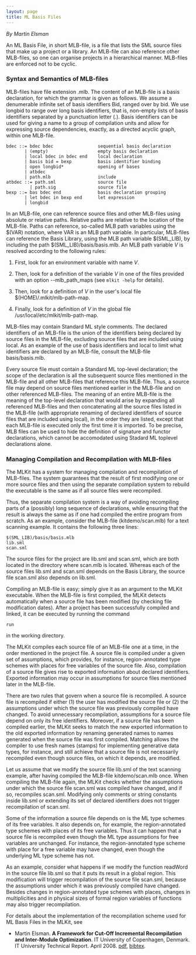 ```yaml
---
layout: page
title: ML Basis Files
---
```

_By Martin Elsman_

An ML Basis File, in short MLB-file, is a file that lists the SML
source files that make up a project or a library. An MLB-file can also
reference other MLB-files, so one can organise projects in a
hierarchical manner. MLB-files are enforced not to be cyclic.

### Syntax and Semantics of MLB-files

MLB-files have file extension .mlb. The content of an MLB-file is a
basis declaration, for which the grammar is given as follows. We
assume a denumerable infinite set of basis identifiers Bid, ranged
over by bid. We use longbid to range over long basis identifiers, that
is, non-empty lists of basis identifiers separated by a punctuation
letter (.). Basis identifiers can be used for giving a name to a group
of compilation units and allow for expressing source dependencies,
exactly, as a directed acyclic graph, within one MLB-file.

    bdec ::= bdec bdec                 sequential basis declaration
           | (empty)                   empty basis declaration
           | local bdec in bdec end    local declaration
           | basis bid = bexp          basis identifier binding
           | open longbid*             opening of bases
           | atbdec
           | path.mlb                  include
    atbdec ::= path.sml                source file
             | path.sig                source file
    bexp ::= bas bdec end              basis declaration grouping
           | let bdec in bexp end      let expression
           | longbid

In an MLB-file, one can reference source files and other MLB-files
using absolute or relative paths. Relative paths are relative to the
location of the MLB-file. Paths can reference, so-called MLB path
variables using the $(VAR) notation, where VAR is an MLB path
variable. In particular, MLB-files can reference the Basis Library,
using the MLB path variable $(SML_LIB), by including the path
$(SML_LIB)/basis/basis.mlb. An MLB path variable _V_ is resolved
according to the following rules:

1. First, look for an environment variable with name _V_.

1. Then, look for a definition of the variable _V_ in one of the files
provided with an option --mlb_path_maps (see `mlkit -help` for
details).

1. Then, look for a definition of _V_ in the user's local file
$(HOME)/.mlkit/mlb-path-map.

1. Finally, look for a definition of _V_ in the global file /usr/local/etc/mlkit/mlb-path-map.

MLB-files may contain Standard ML style comments. The declared
identifiers of an MLB-file is the union of the identifiers being
declared by source files in the MLB-file, excluding source files that
are included using local. As an example of the use of basis
identifiers and local to limit what identifiers are declared by an
MLB-file, consult the MLB-file basis/basis.mlb.

Every source file must contain a Standard ML top-level declaration;
the scope of the declaration is all the subsequent source files
mentioned in the MLB-file and all other MLB-files that reference this
MLB-file. Thus, a source file may depend on source files mentioned
earlier in the MLB-file and on other referenced MLB-files. The meaning
of an entire MLB-file is the meaning of the top-level declaration that
would arise by expanding all referenced MLB-files and then
concatenating all the source files listed in the MLB-file (with
appropriate renaming of declared identifiers of source files that are
included using local), in the order they are listed, except that each
MLB-file is executed only the first time it is imported. To be
precise, MLB files can be used to hide the definition of signature and
functor declarations, which cannot be accomodated using Stadard ML
toplevel declarations alone.

### Managing Compilation and Recompilation with MLB-files

The MLKit has a system for managing compilation and recompilation of
MLB-files. The system guarantees that the result of first modifying
one or more source files and then using the separate compilation
system to rebuild the executable is the same as if all source files
were recompiled.

Thus, the separate compilation system is a way of avoiding recompiling
parts of a (possibly) long sequence of declarations, while ensuring
that the result is always the same as if one had compiled the entire
program from scratch. As an example, consider the MLB-file
(kitdemo/scan.mlb) for a text scanning example. It contains the
following three lines:

    $(SML_LIB)/basis/basis.mlb
    lib.sml
    scan.sml

The source files for the project are lib.sml and scan.sml, which are
both located in the directory where scan.mlb is located. Whereas each
of the source files lib.sml and scan.sml depends on the Basis Library,
the source file scan.sml also depends on lib.sml.

Compiling an MLB-file is easy; simply give it as an argument to the
MLKit executable. When the MLB-file is first compiled, the MLKit
detects automatically when a source file has been modified (by
checking file modification dates). After a project has been
successfully compiled and linked, it can be executed by running the
command

    run

in the working directory.

The MLKit compiles each source file of an MLB-file one at a time, in
the order mentioned in the project file. A source file is compiled
under a given set of assumptions, which provides, for instance,
region-annotated type schemes with places for free variables of the
source file. Also, compilation of a source file gives rise to exported
information about declared identifiers. Exported information may occur
in assumptions for source files mentioned later in the MLB-file.

There are two rules that govern when a source file is recompiled. A
source file is recompiled if either (1) the user has modified the
source file or (2) the assumptions under which the source file was
previously compiled have changed. To avoid unnecessary recompilation,
assumptions for a source file depend on only its free
identifiers. Moreover, if a source file has been compiled earlier, the
MLKit seeks to match the new exported information to the old exported
information by renaming generated names to names generated when the
source file was first compiled. Matching allows the compiler to use
fresh names (stamps) for implementing generative data types, for
instance, and still achieve that a source file is not necessarily
recompiled even though source files, on which it depends, are
modified.

Let us assume that we modify the source file lib.sml of the text
scanning example, after having compiled the MLB-file kitdemo/scan.mlb
once. When compiling the MLB-file again, the MLKit checks whether the
assumptions under which the source file scan.sml was compiled have
changed, and if so, recompiles scan.sml. Modifying only comments or
string constants inside lib.sml or extending its set of declared
identifiers does not trigger recompilation of scan.sml.

Some of the information a source file depends on is the ML type
schemes of its free variables. It also depends on, for example, the
region-annotated type schemes with places of its free variables. Thus
it can happen that a source file is recompiled even though the ML type
assumptions for free variables are unchanged. For instance, the
region-annotated type scheme with place for a free variable may have
changed, even though the underlying ML type scheme has not.

As an example, consider what happens if we modify the function
readWord in the source file lib.sml so that it puts its result in a
global region. This modification will trigger recompilation of the
source file scan.sml, because the assumptions under which it was
previously compiled have changed. Besides changes in region-annotated
type schemes with places, changes in multiplicities and in physical
sizes of formal region variables of functions may also trigger
recompilation.

For details about the implementation of the recompilation scheme used
for ML Basis Files in the MLKit, see

* Martin Elsman. __A Framework for Cut-Off Incremental Recompilation
and Inter-Module Optimization__. IT University of Copenhagen,
Denmark. IT University Technical Report. April 2008. [pdf]({{BASE_PATH}}/pdf/sepcomp_tr.pdf),
[bibtex]({{BASE_PATH}}/pdf/sepcomp_tr.bibtex.txt).
